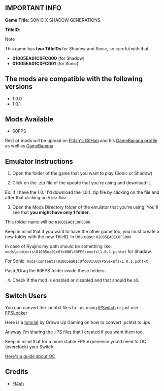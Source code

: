 ## IMPORTANT INFO

**Game Title**: SONIC X SHADOW GENERATIONS

**TitleID**: 

> [!NOTE]
This game has **two TitleIDs** for Shadow and Sonic, so careful with that. 

- **01005EA01C0FC000** (for Shadow)
- **01005EA01C0FC001** (for Sonic)

## The mods are compatible with the following versions

- 1.0.0
- 1.0.1

## Mods Available

- 60FPS

Rest of mods will be upload on [Fl4sh's GitHub](https://github.com/Fl4sh9174/Switch-Ultrawide-Mods) and his [GameBanana profile](https://gamebanana.com/members/3083977) as well as [GameBanana](https://gamebanana.com/games/20511)

## Emulator Instructions

1. Open the folder of the game that you want to play (Sonic or Shadow).

2. Click on the .zip file of the update that you're using and download it.

Ex: If I have the 1.0.1 I'd download the 1.0.1 .zip file by clicking on the file and after that clicking on `View Raw`.

3. Open the Mods Directory folder of the emulator that you're using. You'll see that **you might have only 1 folder**.

This folder name will be `01005EA01C0FC000`

Keep in mind that if you want to have the other game too, you must create a new folder with the new TitleID. In this case: `01005EA01C0FC000`

In case of Ryujinx my path should be something like: `mods\contents\01005ea01c0fc000\60FPS\exefs\1.0.1.pchtxt` for Shadow.

For Sonic: `mods\contents\01005ea01c0fc001\60FPS\exefs\1.0.1.pchtxt`

Paste/Drag the 60FPS folder inside these folders.

4. Check if the mod is enabled or disabled and that should be all.

## Switch Users

You can convert  the .pchtxt files to .ips using [IPSwitch](https://github.com/3096/ipswitch) or just use [FPSLocker](https://github.com/masagrator/FPSLocker)

Here is a [tutorial](https://youtu.be/m-V6Rs2sm9w?si=-b10u6yv0dhih5Kk) by Grown Up Gaming on how to convert .pchtxt to .ips

Anyway I'm sharing the .IPS files that I created if you want them too.

Keep in mind that for a more stable FPS experience you'd need to OC (overclock) your Switch.

[Here's a guide about OC](https://rentry.co/howtoget60fps)

## Credits

- [Fl4sh](https://github.com/Fl4sh9174/Switch-Ultrawide-Mods)